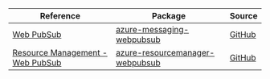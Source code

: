 | Reference | Package | Source |
|---|---|---|
|[Web PubSub](messaging-webpubsub-readme.md)|[azure-messaging-webpubsub](https://repo1.maven.org/maven2/com/azure/azure-messaging-webpubsub)|[GitHub](https://github.com/Azure/azure-sdk-for-java/blob/main/sdk/webpubsub/azure-messaging-webpubsub)|
|[Resource Management - Web PubSub](resourcemanager-webpubsub-readme.md)|[azure-resourcemanager-webpubsub](https://repo1.maven.org/maven2/com/azure/resourcemanager/azure-resourcemanager-webpubsub)|[GitHub](https://github.com/Azure/azure-sdk-for-java/blob/main/sdk/webpubsub/azure-resourcemanager-webpubsub)|
